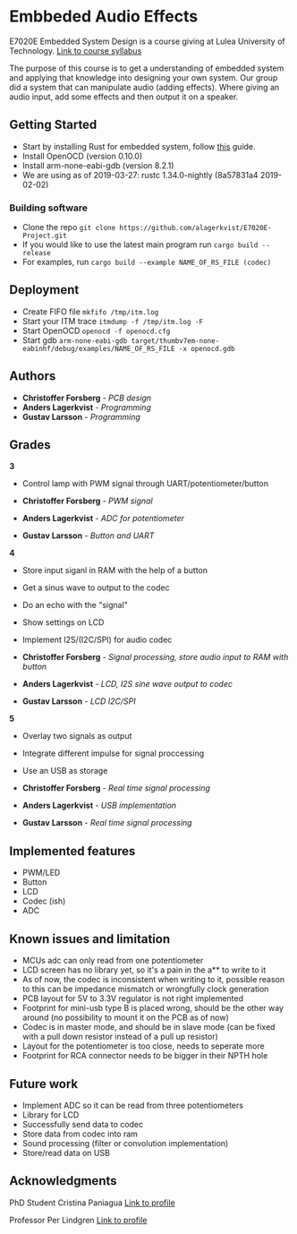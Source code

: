 # Embbeded Audio Effects

E7020E Embedded System Design is a course giving at Lulea University of Technology. [Link to course syllabus](https://www.ltu.se/edu/course/E70/E7020E/E7020E-Design-av-inbyggda-system-1.67927?kursView=kursplan&l=en)

The purpose of this course is to get a understanding of embedded system and applying that knowledge into designing your own system. Our group did a system that can manipulate audio (adding effects). Where giving an audio input, add some effects and then output it on a speaker.

## Getting Started

* Start by installing Rust for embedded system, follow [this](https://rust-embedded.github.io/book/intro/install.html) guide. 
* Install OpenOCD (version 0.10.0)
* Install arm-none-eabi-gdb (version 8.2.1)
* We are using as of 2019-03-27: rustc 1.34.0-nightly (8a57831a4 2019-02-02)

### Building software
* Clone the repo ``` git clone https://github.com/alagerkvist/E7020E-Project.git ```
* If you would like to use the latest main program run ``` cargo build --release ```
* For examples, run ``` cargo build --example NAME_OF_RS_FILE (codec) ```

## Deployment

* Create FIFO file ``` mkfifo /tmp/itm.log ```
* Start your ITM trace ``` itmdump -f /tmp/itm.log -F ```
* Start OpenOCD ``` openocd -f openocd.cfg ```
* Start gdb ``` arm-none-eabi-gdb target/thumbv7em-none-eabinhf/debug/examples/NAME_OF_RS_FILE -x openocd.gdb ```

## Authors

* **Christoffer Forsberg** - *PCB design*
* **Anders Lagerkvist** - *Programming*
* **Gustav Larsson** - *Programming* 

## Grades
**3**
* Control lamp with PWM signal through UART/potentiometer/button

* **Christoffer Forsberg** - *PWM signal*
* **Anders Lagerkvist** - *ADC for potentiometer*
* **Gustav Larsson** - *Button and UART*

**4**
* Store input siganl in RAM with the help of a button
* Get a sinus wave to output to the codec
* Do an echo with the "signal"
* Show settings on LCD
* Implement I2S/(I2C/SPI) for audio codec

* **Christoffer Forsberg** - *Signal processing, store audio input to RAM with button*
* **Anders Lagerkvist** - *LCD, I2S sine wave output to codec*
* **Gustav Larsson** - *LCD I2C/SPI*

**5**
* Overlay two signals as output
* Integrate different impulse for signal proccessing
* Use an USB as storage

* **Christoffer Forsberg** - *Real time signal processing*
* **Anders Lagerkvist** - *USB implementation*
* **Gustav Larsson** - *Real time signal processing*


## Implemented features

* PWM/LED
* Button
* LCD
* Codec (ish)
* ADC

## Known issues and limitation

* MCUs adc can only read from one potentiometer
* LCD screen has no library yet, so it's a pain in the a** to write to it
* As of now, the codec is inconsistent when writing to it, possible reason to this can be impedance mismatch or wrongfully clock generation 
* PCB layout for 5V to 3.3V regulator is not right implemented
* Footprint for mini-usb type B is placed wrong, should be the other way around (no possibility to mount it on the PCB as of now)
* Codec is in master mode, and should be in slave mode (can be fixed with a pull down resistor instead of a pull up resistor)
* Layout for the potentiometer is too close, needs to seperate more
* Footprint for RCA connector needs to be bigger in their NPTH hole 

## Future work

* Implement ADC so it can be read from three potentiometers
* Library for LCD
* Successfully send data to codec
* Store data from codec into ram
* Sound processing (filter or convolution implementation)
* Store/read data on USB 

## Acknowledgments
PhD Student Cristina Paniagua [Link to profile](https://www.ltu.se/staff/c/cripan-1.167417?l=en)

Professor Per Lindgren [Link to profile](https://www.ltu.se/staff/p/pln-1.11258?l=en)
